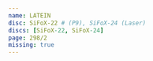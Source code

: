 ```yaml
---
name: LATEIN
disc: SiFoX-22 # (P9), SiFoX-24 (Laser)
discs: [SiFoX-22, SiFoX-24]
page: 298/2
missing: true
---
```

